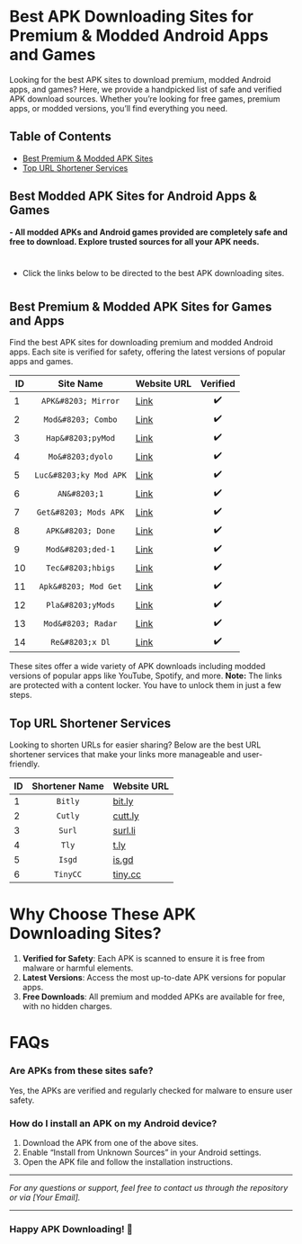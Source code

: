 # Best APK Downloading Sites for Premium & Modded Android Apps and Games

Looking for the best APK sites to download premium, modded Android apps, and games? Here, we provide a handpicked list of safe and verified APK download sources. Whether you’re looking for free games, premium apps, or modded versions, you’ll find everything you need.

## Table of Contents
- [Best Premium & Modded APK Sites](#best-premium--modded-apk-sites-for-games-and-apps)
- [Top URL Shortener Services](#top-url-shortener-services)

## Best Modded APK Sites for Android Apps & Games
**- All modded APKs and Android games provided are completely safe and free to download. Explore trusted sources for all your APK needs.**

#
- Click the links below to be directed to the best APK downloading sites.
#

## Best Premium & Modded APK Sites for Games and Apps
Find the best APK sites for downloading premium and modded Android apps. Each site is verified for safety, offering the latest versions of popular apps and games.

| ID  |     Site Name     |             Website URL              | Verified |
|-----|:-----------------:|--------------------------------------|:--------:|
|  1  | `APK&#8203; Mirror` | [Link](https://earn4link.in/JNWm)   |    ✔️    |
|  2  | `Mod&#8203; Combo`  | [Link](https://earn4link.in/3EywFFSc63pH) |    ✔️    |
|  3  | `Hap&#8203;pyMod`   | [Link](https://earn4link.in/UTM06QaH)  |    ✔️    |
|  4  | `Mo&#8203;dyolo`    | [Link](https://earn4link.in/wrZIl69oW) |    ✔️    |
|  5  | `Luc&#8203;ky Mod APK` | [Link](https://earn4link.in/UaNKQbcesbw) | ✔️ |
|  6  | `AN&#8203;1`        | [Link](https://earn4link.in/tw6ta4thp)  |    ✔️    |
|  7  | `Get&#8203; Mods APK` | [Link](https://earn4link.in/ZBXmcJKk6Mjw5Tq) | ✔️ |
|  8  | `APK&#8203; Done`   | [Link](https://earn4link.in/QZUMKtViu)   |    ✔️    |
|  9  | `Mod&#8203;ded-1`   | [Link](https://earn4link.in/iDy0RhPI0Q)  |    ✔️    |
| 10  | `Tec&#8203;hbigs`   | [Link](https://earn4link.in/7vrFT8)      |    ✔️    |
| 11  | `Apk&#8203; Mod Get` | [Link](https://earn4link.in/igpaj)      |    ✔️    |
| 12  | `Pla&#8203;yMods`   | [Link](https://earn4link.in/cuKwG6cDuAef) | ✔️ |
| 13  | `Mod&#8203; Radar`  | [Link](https://earn4link.in/Gu7Nqa65472zFb) |    ✔️    |
| 14  | `Re&#8203;x Dl`     | [Link](https://earn4link.in/xfQw0ojg)     | ✔️ |


These sites offer a wide variety of APK downloads including modded versions of popular apps like YouTube, Spotify, and more.
**Note:** The links are protected with a content locker. You have to unlock them in just a few steps.

## Top URL Shortener Services
Looking to shorten URLs for easier sharing? Below are the best URL shortener services that make your links more manageable and user-friendly.

| ID  | Shortener Name  |  Website URL  |
|-----|:---------------:|---------------|
|  1  | `Bitly`         | [bit.ly](https://bit.ly) |
|  2  | `Cutly`         | [cutt.ly](https://cutt.ly) |
|  3  | `Surl`          | [surl.li](https://surl.li) |
|  4  | `Tly`           | [t.ly](https://t.ly) |
|  5  | `Isgd`          | [is.gd](https://is.gd) |
|  6  | `TinyCC`        | [tiny.cc](https://tiny.cc) |

# Why Choose These APK Downloading Sites?
1. **Verified for Safety**: Each APK is scanned to ensure it is free from malware or harmful elements.
2. **Latest Versions**: Access the most up-to-date APK versions for popular apps.
3. **Free Downloads**: All premium and modded APKs are available for free, with no hidden charges.

# FAQs
### Are APKs from these sites safe?
Yes, the APKs are verified and regularly checked for malware to ensure user safety.

### How do I install an APK on my Android device?
1. Download the APK from one of the above sites.
2. Enable “Install from Unknown Sources” in your Android settings.
3. Open the APK file and follow the installation instructions.

---

*For any questions or support, feel free to contact us through the repository or via [Your Email].*

---

### Happy APK Downloading! 🚀
